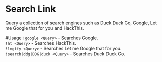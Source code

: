 # Search Link

Query a collection of search engines such as Duck Duck Go, Google, Let me Google that for you and HackThis.

#Usage
```!google <Query>``` - Searches Google.  
```!ht <Query>``` - Searches HackThis.  
```!lmgtfy <Query>``` - Searches Let me Google that for you.  
```!search|ddg|DDG|duck <Query>``` - Searches Duck Duck Go.  